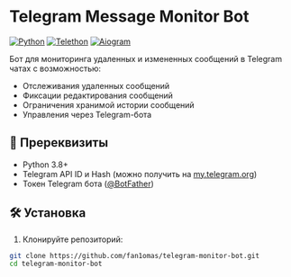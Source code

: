 # Telegram Message Monitor Bot

[![Python](https://img.shields.io/badge/Python-3.8+-blue.svg)](https://python.org)
[![Telethon](https://img.shields.io/badge/Telethon-1.25+-green.svg)](https://docs.telethon.dev)
[![Aiogram](https://img.shields.io/badge/Aiogram-2.23+-yellowgreen.svg)](https://docs.aiogram.dev)

Бот для мониторинга удаленных и измененных сообщений в Telegram чатах с возможностью:
- Отслеживания удаленных сообщений
- Фиксации редактирования сообщений
- Ограничения хранимой истории сообщений
- Управления через Telegram-бота

## 📌 Пререквизиты

- Python 3.8+
- Telegram API ID и Hash (можно получить на [my.telegram.org](https://my.telegram.org))
- Токен Telegram бота ([@BotFather](https://t.me/BotFather))

## 🛠 Установка

1. Клонируйте репозиторий:
```bash
git clone https://github.com/fan1omas/telegram-monitor-bot.git
cd telegram-monitor-bot
```


